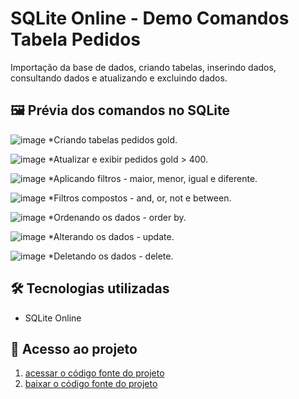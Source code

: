 # SQLite Online - Demo Comandos Tabela Pedidos

Importação da base de dados, criando tabelas, inserindo dados, consultando dados e atualizando e excluindo dados. 

## 🖼 Prévia dos comandos no SQLite

![image](https://github.com/user-attachments/assets/48b318c4-a28d-48af-af36-c0260fd3fca1)
*Criando tabelas pedidos gold.

![image](https://github.com/user-attachments/assets/1ff0da2d-a0cb-446a-9a0b-5fa5232cba31)
*Atualizar e exibir pedidos gold > 400.

![image](https://github.com/user-attachments/assets/88d91a83-42ae-428f-9a4d-1c93b80e69ec)
*Aplicando filtros - maior, menor, igual e diferente.

![image](https://github.com/user-attachments/assets/b9870490-b5be-41b7-81da-70dc3a60545a)
*Filtros compostos - and, or, not e between.

![image](https://github.com/user-attachments/assets/bfadafd0-464f-4f85-8f8e-2d3efc7fd6a8)
*Ordenando os dados - order by.

![image](https://github.com/user-attachments/assets/f4bf0e5c-e8dc-439f-9391-c74fe3e0ed99)
*Alterando os dados - update.

![image](https://github.com/user-attachments/assets/f271de50-686f-483b-8a6d-6d481d70f24c)
*Deletando os dados - delete.

## 🛠 Tecnologias utilizadas

- SQLite Online

## 📁 Acesso ao projeto

1. [acessar o código fonte do projeto]()
2. [baixar o código fonte do projeto]()
